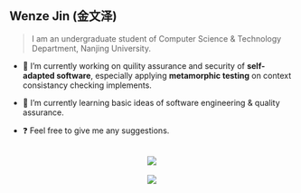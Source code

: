 ## Wenze Jin (金文泽)

> I am an undergraduate student of Computer Science & Technology Department, Nanjing University.

- 🔭 I’m currently working on quility assurance and security of **self-adapted software**, especially applying **metamorphic testing** on context consistancy checking implements.
  
- 🌱 I’m currently learning basic ideas of software engineering & quality assurance.
  
- ❓ Feel free to give me any suggestions.  

<br>  

<div align="center"><img src="https://github-readme-stats.vercel.app/api?username=WenzeJin&show_icons=true&count_private=true&hide_border=true" align="center" /></div>  

<br>  

<div align="center">
<img src="https://komarev.com/ghpvc/?username=WenzeJin&&style=flat-square" align="center" />
</div>  
  
